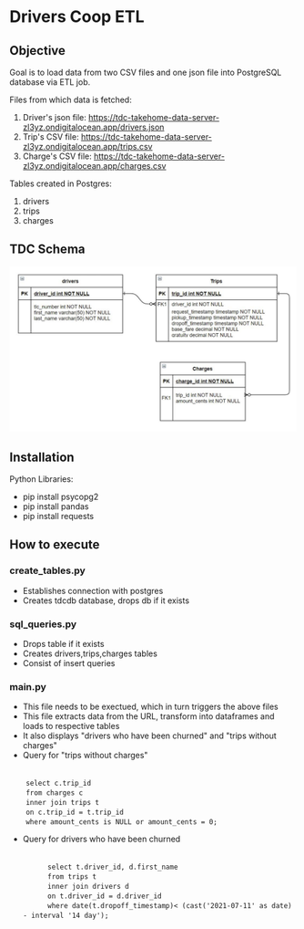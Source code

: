 # Drivers Coop ETL

## Objective
Goal is to load data from two CSV files and one json file into PostgreSQL database via ETL job.

Files from which data is fetched:
1. Driver's json file: https://tdc-takehome-data-server-zl3yz.ondigitalocean.app/drivers.json
2. Trip's CSV file: https://tdc-takehome-data-server-zl3yz.ondigitalocean.app/trips.csv
3. Charge's CSV file: https://tdc-takehome-data-server-zl3yz.ondigitalocean.app/charges.csv

Tables created in Postgres:
1. drivers
2. trips
3. charges

## TDC Schema
![github-small](https://github.com/Kaylakh/Driver_coop/blob/main/schema.JPG)

## Installation

Python Libraries:
* pip install psycopg2
* pip install pandas
* pip install requests

## How to execute
### create_tables.py
* Establishes connection with postgres
* Creates tdcdb database, drops db if it exists

### sql_queries.py
* Drops table if it exists
* Creates drivers,trips,charges tables
* Consist of insert queries

### main.py
* This file needs to be exectued, which in turn triggers the above files
* This file extracts data from the URL, transform into dataframes and loads to respective tables
* It also displays "drivers who have been churned" and "trips without charges"
* Query for "trips without charges"
 <code>
    select c.trip_id
    from charges c  
    inner join trips t
    on c.trip_id = t.trip_id
    where amount_cents is NULL or amount_cents = 0;
</code>

* Query for drivers who have been churned

  <code>
        select t.driver_id, d.first_name
        from trips t
        inner join drivers d
        on t.driver_id = d.driver_id
        where date(t.dropoff_timestamp)< (cast('2021-07-11' as date) - interval '14 day');
  </code>



  
